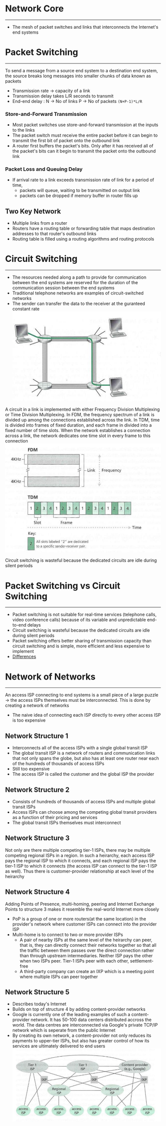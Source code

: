 # Network Core
---
- The mesh of packet switches and links that interconnects the Internet's end systems

# Packet Switching
----
To send a message from a source end system to a destination end system, the source breaks long messages into smaller chunks of data known as packets

- Transmission rate -> capacity of a link
- Transmission delay takes L/R seconds to transmit
- End-end delay : N -> No of links P -> No of packets
`(N+P-1)*L/R`

### Store-and-Forward Transmission
- Most packet switches use store-and-forward transmission at the inputs to the links
- The packet switch must receive the entire packet before it can begin to transmit the first bit of packet onto the outbound link
- A router first buffers the packet's bits. Only after it has received all of the packet's bits can it begin to transmit the packet onto the outbound link

### Packet Loss and Queuing Delay
- If arrival rate to a link exceeds transmission rate of link for a period of time, 
	- packets will queue, waiting to be transmitted on output link
	- packets can be dropped if memory buffer in router fills up

## Two Key Network
- Multiple links from a router
- Routers have a routing table or forwarding table that maps destination addresses to that router's outbound links
- Routing table is filled using a routing algorithms and routing protocols

# Circuit Switching
---
- The resources needed along a path to provide for communication between the end systems are reserved for the duration of the communication session between the end systems
- Traditional telephone networks are examples of circuit-switched networks
- The sender can transfer the data to the receiver at the guranteed constant rate
![ciruit.png](https://github.com/Shogunkayo/PES_Notes/blob/main/Computer%20Networks/Images/ciruit.png)

A circuit in a link is implemented with either Frequency Division Multiplexing or Time Division Multiplexing. In FDM, the frequency spectrum of a link is divided up among the connections established across the link. 
In TDM, time is divided into frames of fixed duration, and each frame in divided into a fixed number of time slots. When the network establishes a connection across a link, the network dedicates one time slot in every frame to this connection 
![multiplexing.png](https://github.com/Shogunkayo/PES_Notes/blob/main/Computer%20Networks/Images/multiplexing.png)

Circuit switching is wasteful because the dedicated circuits are idle during silent periods

# Packet Switching vs Circuit Switching
----
- Packet switching is not suitable for real-time services (telephone calls, video conference calls) because of its variable and unpredictable end-to-end delays
- Circuit switching is wasteful because the dedicated circuits are idle during silent periods
- Packet switching offers better sharing of transmission capacity than circuit switching and is simple, more efficient and less expensive to implement
- [Differences](https://www.geeksforgeeks.org/difference-between-circuit-switching-and-packet-switching/)

# Network of Networks
---
An  access ISP connecting to end systems is a small piece of a large puzzle -> the access ISPs themselves must be interconnected. This is done by creating a network of networks

- The naive idea of connecting each ISP directly to every other access ISP is too expensive

## Network Structure 1
- Interconnects all of the access ISPs with a single global transit ISP
- The global transit ISP is a network of routers and communication links that not only spans the globe, but also has at least one router near each of the hundreds of thousands of access ISPs
- Still too expensive
- The access ISP is called the customer and the global ISP the provider

## Network Structure 2
- Consists of hundreds of thousands of access ISPs and multiple global transit ISPs
- Access ISPs can choose among the competing global transit providers as a function of their pricing and services
- The global transit ISPs themselves must interconnect

## Network Structure 3
Not only are there multiple competing tier-1 ISPs, there may be multiple competing regional ISPs in a region. In such a heirarchy, each access ISP pays the regional ISP to which it connects, and each regional ISP pays the tier-1 ISP to which it connects (the access ISP can connect to the tier-1 ISP as well). Thus there is customer-provider relationship at each level of the heirarchy

## Network Structure 4
Adding Points of Presence, multi-homing, peering and Internet Exchange Points to structure 3 makes it resemble 
the real-world Internet more closely
- PoP is a group of one or more routers(at the same location)  in the provider's network where customer ISPs can connect into the provider ISP
- Multi-home is to connect to two or more provider ISPs
  - A pair of nearby ISPs at the same level of the heirarchy can peer, that is, they can directly connect their networks together so that all the traffic between them passes over the direct connection rather than through upstream intermediaries. Neither ISP pays the other when two ISPs peer. Tier-1 ISPs peer with each other, settlement-free
  - A third-party company can create an IXP which is a meeting point where multiple ISPs can peer together

## Network Structure 5
- Describes today's Internet
- Builds on top of structure 4  by adding content-provider networks
- Google is currently one of the leading examples of such a content-provider network. It has 50-100 data centers distributed accross the world. The data centres are interconnected via Google's private TCP/IP network which is seperate from the public Internet
- By creating its own network, a content-provider not only reduces its payments to upper-tier ISPs, but also has greater control of how its services are ultimately delivered to end users
![isp.png](https://github.com/Shogunkayo/PES_Notes/blob/main/Computer%20Networks/Images/isp.png)
